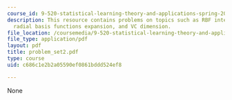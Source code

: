 ```yaml
---
course_id: 9-520-statistical-learning-theory-and-applications-spring-2006
description: This resource contains problems on topics such as RBF interpolation,
  radial basis functions expansion, and VC dimension.
file_location: /coursemedia/9-520-statistical-learning-theory-and-applications-spring-2006/c686c1e2b2a05590ef0861bddd524ef8_problem_set2.pdf
file_type: application/pdf
layout: pdf
title: problem_set2.pdf
type: course
uid: c686c1e2b2a05590ef0861bddd524ef8

---
```

None